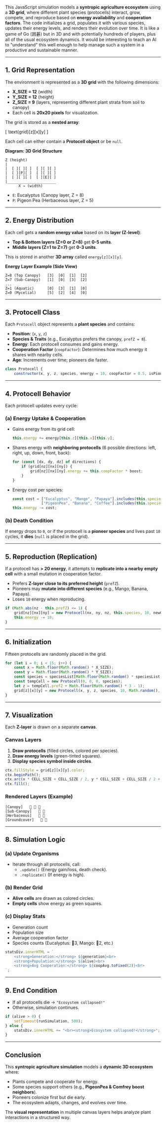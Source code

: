 This JavaScript simulation models a **syntropic agriculture ecosystem** using a **3D grid**, where different plant species (protocells) interact, grow, compete, and reproduce based on **energy availability** and **cooperation factors**. The code initializes a grid, populates it with various species, updates their energy levels, and renders their evolution over time. It is like a game of Go (囲碁) but in 3D and with potentially hundreds of players, plus all of the usual ecosystem dynamics. It would be interesting to teach an AI to "understand" this well enough to help manage such a system in a productive and sustainable manner.

---

## **1. Grid Representation**
The environment is represented as a **3D grid** with the following dimensions:
- **X_SIZE = 12** (width)
- **Y_SIZE = 12** (height)
- **Z_SIZE = 9** (layers, representing different plant strata from soil to canopy)
- Each cell is **20x20 pixels** for visualization.

The grid is stored as a **nested array**:

\[
\text{grid}[z][x][y]
\]

Each cell can either contain a **Protocell object** or be `null`.

**Diagram: 3D Grid Structure**
```
Z (height)
|
|  [ ][ ][ ]  [ ][ ][ ]
|  [ ][P][ ]  [ ][ ][ ]
|  [ ][ ][ ]  [ ][E][ ]
|______________________
      X → (width)
```
- `E`: Eucalyptus (Canopy layer, Z = 8)
- `P`: Pigeon Pea (Herbaceous layer, Z = 5)

---

## **2. Energy Distribution**
Each cell gets a **random energy value** based on its **layer (Z-level)**:
- **Top & Bottom layers (Z=0 or Z=8)** get **0-5 units**.
- **Middle layers (Z=1 to Z=7)** get **0-3 units**.

This is stored in another **3D array** called `energy[z][x][y]`.

**Energy Layer Example (Side View)**
```
Z=8 (Top Canopy)   [3]  [0]  [1]  [2]
Z=7 (Sub-Canopy)   [1]  [0]  [3]  [2]
...
Z=1 (Aquatic)      [0]  [3]  [1]  [0]
Z=0 (Mycelial)     [5]  [2]  [4]  [0]
```

---

## **3. Protocell Class**
Each `Protocell` object represents a **plant species** and contains:
- **Position**: (`x`, `y`, `z`)
- **Species & Traits** (e.g., Eucalyptus prefers the canopy, `prefZ = 8`).
- **Energy**: Each protocell consumes and gains energy.
- **Cooperation Factor** (`coopFactor`): Determines how much energy it shares with nearby cells.
- **Age**: Increments over time; pioneers die faster.

```javascript
class Protocell {
    constructor(x, y, z, species, energy = 10, coopFactor = 0.5, isPioneer = false) {
```

---

## **4. Protocell Behavior**
Each protocell updates every cycle:

### **(a) Energy Uptake & Cooperation**
- Gains energy from its grid cell:
  ```javascript
  this.energy += energy[this.z][this.x][this.y];
  ```
- Shares energy with **neighboring protocells** (6 possible directions: left, right, up, down, front, back):
  ```javascript
  for (const [dx, dy, dz] of directions) {
      if (grid[nz][nx][ny]) {
          grid[nz][nx][ny].energy += this.coopFactor * boost;
      }
  }
  ```
- Energy cost per species:
  ```javascript
  const cost = ["Eucalyptus", "Mango", "Papaya"].includes(this.species) ? 3 : 
               ["PigeonPea", "Banana", "Coffee"].includes(this.species) ? 2 : 1;
  this.energy -= cost;
  ```

### **(b) Death Condition**
If energy drops to `0`, or if the protocell is a **pioneer species** and lives past `10` cycles, it **dies** (`null` is placed in the grid).

---

## **5. Reproduction (Replication)**
If a protocell has **> 20 energy**, it attempts to **replicate into a nearby empty cell** with a small mutation in cooperation factor.

- Prefers **Z-layer close to its preferred height** (`prefZ`).
- Pioneers may **mutate into different species** (e.g., Mango, Banana, Papaya).
- Loses `10` energy when reproducing.

```javascript
if (Math.abs(nz - this.prefZ) <= 1) { 
    grid[nz][nx][ny] = new Protocell(nx, ny, nz, this.species, 10, newCoop, isPioneer);
    this.energy -= 10;
}
```

---

## **6. Initialization**
Fifteen protocells are randomly placed in the grid.

```javascript
for (let i = 0; i < 15; i++) {
    const x = Math.floor(Math.random() * X_SIZE);
    const y = Math.floor(Math.random() * Y_SIZE);
    const species = speciesList[Math.floor(Math.random() * speciesList.length)];
    const tempCell = new Protocell(0, 0, 0, species);
    let z = tempCell.prefZ + Math.floor(Math.random() * 3 - 1);
    grid[z][x][y] = new Protocell(x, y, z, species, 10, Math.random(), ["Eucalyptus", "PigeonPea"].includes(species));
}
```

---

## **7. Visualization**
Each **Z-layer** is drawn on a separate **canvas**.

### **Canvas Layers**
1. **Draw protocells** (filled circles, colored per species).
2. **Draw energy levels** (green-tinted squares).
3. **Display species symbol inside circles**.

```javascript
ctx.fillStyle = grid[z][x][y].color;
ctx.beginPath();
ctx.arc(x * CELL_SIZE + CELL_SIZE / 2, y * CELL_SIZE + CELL_SIZE / 2 + 20, CELL_SIZE / 2 - 2, 0, Math.PI * 2);
ctx.fill();
```

### **Rendered Layers (Example)**
```
[Canopy]   🌳 🌳 🌳
[Sub-Canopy]   🍌 🥭
[Herbaceous]   🌿 🍓
[Groundcover]   🥬 🍠
```

---

## **8. Simulation Logic**
### **(a) Update Organisms**
- Iterate through all protocells, call:
  - `.update()` (Energy gain/loss, death check).
  - `.replicate()` (If energy is high).

### **(b) Render Grid**
- **Alive cells** are drawn as colored circles.
- **Empty cells** show energy as green squares.

### **(c) Display Stats**
- Generation count
- Population size
- Average cooperation factor
- Species counts (Eucalyptus: 🌳3, Mango: 🥭2, etc.)

```javascript
statsDiv.innerHTML = `
    <strong>Generation:</strong> ${generation}<br>
    <strong>Population:</strong> ${alive}<br>
    <strong>Avg Cooperation:</strong> ${coopAvg.toFixed(2)}<br>
`;
```

---

## **9. End Condition**
- If all protocells die → `"Ecosystem collapsed!"`
- Otherwise, simulation continues.

```javascript
if (alive > 0) {
    setTimeout(runSimulation, 500);
} else {
    statsDiv.innerHTML += "<br><strong>Ecosystem collapsed!</strong>";
}
```

---

## **Conclusion**
This **syntropic agriculture simulation** models a **dynamic 3D ecosystem** where:
- Plants compete and cooperate for energy.
- Some species support others (e.g., **PigeonPea & Comfrey boost neighbors**).
- Pioneers colonize first but die early.
- The ecosystem adapts, changes, and evolves over time.

The **visual representation** in multiple canvas layers helps analyze plant interactions in a structured way.
